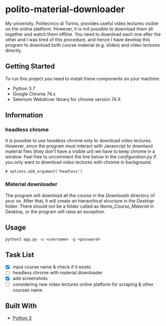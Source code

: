# polito-material-downloader

My university, Politecnico di Torino, provides useful video lectures visible on the online platform. However, it is not possible to download them all together and watch them offline. You need to download each one after the other and I was tired of this procedure, and hence I have develop this program to download both course material (e.g. slides) and video lectures directly.

## Getting Started
To run this project you need to install these components on your machine:
* Python 3.7
* Google Chrome 74.x
* Selenium Webdriver library for chrome version 74.X

## Information
### headless chrome
It is possible to use _headless_ chrome only to download video lectures. However, since the program must interact with Javascript to downlaod material files (they don't have a visible url) we have to keep chrome in a window.
Feel free to uncomment the line below in the _configuration.py_ if you only  want to download video lectures with chrome in background.
```
# options.add_argument('headless') 
```
### Material downloader
The program will download all the course in the _Downloads_ directory of your os. After that, it will create an hierarchical structure in the _Desktop_ folder. There should not be a folder called as _Name_Course_Material_ in Desktop, or the program will raise an exception.

## Usage
```
python3 app.py -u <username> -p <password>
```
## Task List
- [x] input course name & check if it exists
- [ ] headless chrome with material downloader 
- [x] add screenshots
- [ ] considering new video lectures online platform for scraping & other courses name 

## Built With
* [Python 3](https://docs.python.org/3/)
